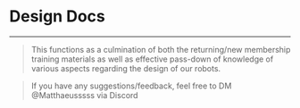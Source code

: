 # Design Docs

---

>This functions as a culmination of both the returning/new membership training materials as well as effective pass-down of knowledge of various aspects regarding the design of our robots. 

>If you have any suggestions/feedback, feel free to DM @Matthaeusssss via Discord